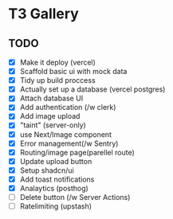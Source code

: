 # T3 Gallery

## TODO

- [x] Make it deploy (vercel)
- [x] Scaffold basic ui with mock data
- [x] Tidy up build proccess
- [x] Actually set up a database (vercel postgres)
- [x] Attach database UI
- [x] Add authentication (/w clerk)
- [x] Add image upload
- [x] "taint" (server-only)
- [x] use Next/Image component
- [x] Error management(/w Sentry)
- [x] Routing/image page(parellel route)
- [x] Update upload button
- [x] Setup shadcn/ui
- [x] Add toast notifications
- [x] Analaytics (posthog)
- [ ] Delete button (/w Server Actions)
- [ ] Ratelimiting (upstash)
